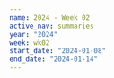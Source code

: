 ```yaml
---
name: 2024 - Week 02
active_nav: summaries
year: "2024"
week: wk02
start_date: "2024-01-08"
end_date: "2024-01-14"
---
```

